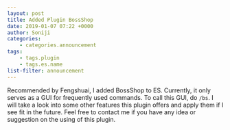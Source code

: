 ```yaml
---
layout: post
title: Added Plugin BossShop
date: 2019-01-07 07:22 +0000
author: Soniji
categories: 
    - categories.announcement
tags: 
    - tags.plugin
    - tags.es.name
list-filter: announcement
---
```

Recommended by Fengshuai, I added BossShop to ES. Currently, it only serves as a GUI for frequently used commands. To call this GUI, do `/bs`. I will take a look into some other features this plugin offers and apply them if I see fit in the future. Feel free to contact me if you have any idea or suggestion on the using of this plugin.